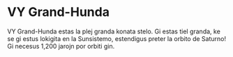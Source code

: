 # VY Grand-Hunda

VY Grand-Hunda estas la plej granda konata stelo. Gi estas tiel granda, ke se gi
estus lokigita en la Sunsistemo, estendigus preter la orbito de Saturno! Gi
necesus 1,200 jarojn por orbiti gin.
